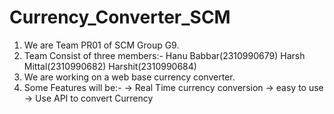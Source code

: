 # Currency_Converter_SCM
1. We are Team PR01 of SCM Group G9.
2. Team Consist of three members:-
    Hanu Babbar(2310990679)
    Harsh Mittal(2310990682)
    Harshit(2310990684)
3. We are working on a web base currency converter.
4. Some Features will be:-
    -> Real Time currency conversion
    -> easy to use
    -> Use API to convert Currency
